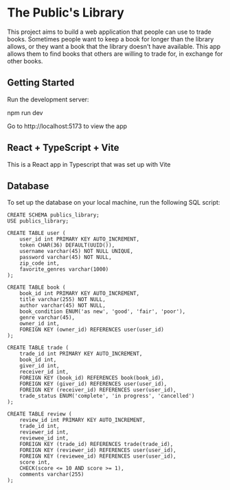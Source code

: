 # The Public's Library

This project aims to build a web application that people can use to trade books. Sometimes people want to keep a book for longer than the library allows, or they want a book that the library doesn't have available. This app allows them to find books that others are willing to trade for, in exchange for other books.

## Getting Started

Run the development server:

npm run dev

Go to http://localhost:5173 to view the app

## React + TypeScript + Vite

This is a React app in Typescript that was set up with Vite

## Database

To set up the database on your local machine, run the following SQL script:

```
CREATE SCHEMA publics_library;
USE publics_library;

CREATE TABLE user (
	user_id int PRIMARY KEY AUTO_INCREMENT,
    token CHAR(36) DEFAULT(UUID()),
    username varchar(45) NOT NULL UNIQUE,
    password varchar(45) NOT NULL,
    zip_code int,
    favorite_genres varchar(1000)
);

CREATE TABLE book (
	book_id int PRIMARY KEY AUTO_INCREMENT,
    title varchar(255) NOT NULL,
    author varchar(45) NOT NULL,
    book_condition ENUM('as new', 'good', 'fair', 'poor'),
    genre varchar(45),
    owner_id int,
    FOREIGN KEY (owner_id) REFERENCES user(user_id)
);

CREATE TABLE trade (
	trade_id int PRIMARY KEY AUTO_INCREMENT,
    book_id int,
    giver_id int,
    receiver_id int,
    FOREIGN KEY (book_id) REFERENCES book(book_id),
    FOREIGN KEY (giver_id) REFERENCES user(user_id),
    FOREIGN KEY (receiver_id) REFERENCES user(user_id),
    trade_status ENUM('complete', 'in progress', 'cancelled')
);

CREATE TABLE review (
	review_id int PRIMARY KEY AUTO_INCREMENT,
    trade_id int,
    reviewer_id int,
    reviewee_id int,
    FOREIGN KEY (trade_id) REFERENCES trade(trade_id),
    FOREIGN KEY (reviewer_id) REFERENCES user(user_id),
    FOREIGN KEY (reviewee_id) REFERENCES user(user_id),
    score int,
    CHECK(score <= 10 AND score >= 1),
    comments varchar(255)
);
```
